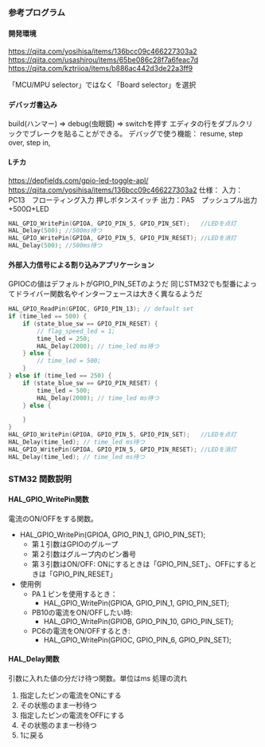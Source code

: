 ### 参考プログラム
#### 開発環境
https://qiita.com/yosihisa/items/136bcc09c466227303a2
https://qiita.com/usashirou/items/65be086c28f7a6feac7d
https://qiita.com/kztriioa/items/b886ac442d3de22a3ff9

「MCU/MPU selector」ではなく「Board selector」を選択
#### デバッガ書込み
build(ハンマー) => debug(虫眼鏡) => switchを押す
エディタの行をダブルクリックでブレークを貼ることができる。
デバッグで使う機能：
  resume, step over, step in, 

#### Lチカ
https://depfields.com/gpio-led-toggle-apl/
https://qiita.com/yosihisa/items/136bcc09c466227303a2
仕様：
入力：PC13　フローティング入力 押しボタンスイッチ
出力：PA5　プッシュプル出力+500Ω+LED
```C
HAL_GPIO_WritePin(GPIOA, GPIO_PIN_5, GPIO_PIN_SET);   //LEDを点灯
HAL_Delay(500); //500ms待つ
HAL_GPIO_WritePin(GPIOA, GPIO_PIN_5, GPIO_PIN_RESET); //LEDを消灯
HAL_Delay(500); //500ms待つ
```


#### 外部入力信号による割り込みアプリケーション
GPIOCの値はデフォルトがGPIO_PIN_SETのようだ
同じSTM32でも型番によってドライバー関数名やインターフェースは大きく異なるようだ

```C
HAL_GPIO_ReadPin(GPIOC, GPIO_PIN_13); // default set
if (time_led == 500) {
    if (state_blue_sw == GPIO_PIN_RESET) {
        // flag_speed_led = 1;
        time_led = 250;
        HAL_Delay(2000); // time_led ms待つ
    } else {
        // time_led = 500;
    }
} else if (time_led == 250) {
    if (state_blue_sw == GPIO_PIN_RESET) {
        time_led = 500;
        HAL_Delay(2000); // time_led ms待つ
    } else {

    }
}
HAL_GPIO_WritePin(GPIOA, GPIO_PIN_5, GPIO_PIN_SET);   //LEDを点灯
HAL_Delay(time_led); // time_led ms待つ
HAL_GPIO_WritePin(GPIOA, GPIO_PIN_5, GPIO_PIN_RESET); //LEDを消灯
HAL_Delay(time_led); // time_led ms待つ
```


### STM32 関数説明

#### HAL_GPIO_WritePin関数
電流のON/OFFをする関数。
* HAL_GPIO_WritePin(GPIOA, GPIO_PIN_1, GPIO_PIN_SET);
  * 第１引数はGPIOのグループ
  * 第２引数はグループ内のピン番号
  * 第３引数はON/OFF: ONにするときは「GPIO_PIN_SET」、OFFにするときは「GPIO_PIN_RESET」
* 使用例
  * PA１ピンを使用するとき：
    * HAL_GPIO_WritePin(GPIOA, GPIO_PIN_1, GPIO_PIN_SET);
  * PB10の電流をON/OFFしたい時:
    *  HAL_GPIO_WritePin(GPIOB, GPIO_PIN_10, GPIO_PIN_SET);
  * PC6の電流をON/OFFするとき: 
    * HAL_GPIO_WritePin(GPIOC, GPIO_PIN_6, GPIO_PIN_SET);

#### HAL_Delay関数
引数に入れた値の分だけ待つ関数。単位はms
処理の流れ
1. 指定したピンの電流をONにする
2. その状態のまま一秒待つ
3. 指定したピンの電流をOFFにする
4. その状態のまま一秒待つ
5. 1に戻る
